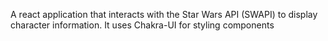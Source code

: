 A react application that interacts with the
Star Wars API (SWAPI) to display character information. It uses Chakra-UI for styling components

